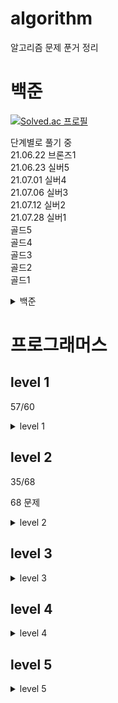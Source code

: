 # algorithm

알고리즘 문제 푼거 정리

# 백준

[![Solved.ac
프로필](http://mazassumnida.wtf/api/v2/generate_badge?boj=0r0l)](https://solved.ac/0r0l)

단계별로 풀기 중</br>
21.06.22 브론즈1 </br>
21.06.23 실버5 </br>
21.07.01 실버4 </br>
21.07.06 실버3 </br>
21.07.12 실버2 </br>
21.07.28 실버1 </br>
골드5 </br>
골드4 </br>
골드3 </br>
골드2 </br>
골드1 </br>

<details>
<summary>백준</summary>

| 단계 | 제목                          |  정보   | 총 문제 | 내가 맞은 문제 |
| :--: | ----------------------------- | :-----: | :-----: | :------------: |
|  1   | 입출력과 사칙연산             |  완료   |   11    |       11       |
|  2   | if문                          |  완료   |    5    |       5        |
|  3   | for문                         |  완료   |   11    |       11       |
|  4   | while문                       |  완료   |    3    |       3        |
|  5   | 1차원 배열                    |  완료   |    7    |       7        |
|  6   | 함수                          |  완료   |    3    |       2        |
|  7   | 문자열                        |  완료   |   10    |       10       |
|  8   | 기본 수학1                    | 도전 중 |    9    |       4        |
|  9   | 기본 수학2                    |  완료   |   11    |       11       |
|  19  | 재귀                          | 도전 중 |    4    |       2        |
|  11  | 부르트 포스                   | 도전 중 |    5    |       4        |
|  12  | 정렬                          |  완료   |   10    |       10       |
|  13  | 집합과 맵                     |    -    |    0    |       0        |
|  14  | 백트래킹                      | 도전 중 |    8    |       3        |
|  15  | 동적 계획법1                  | 도전 중 |   16    |       1        |
|  16  | 그리디 알고리즘               | 도전 중 |    5    |       1        |
|  17  | 정수론 및 조합론              | 도전 중 |   12    |       8        |
|  18  | 스택                          |  완료   |    6    |       6        |
|  19  | 큐, 덱                        | 도전 중 |    7    |       4        |
|  20  | 분할 정복                     | 도전 중 |   10    |       1        |
|  21  | 이분 탐색                     | 도전 중 |    7    |       2        |
|  22  | 우선순위 큐                   |         |    4    |                |
|  23  | 동적 계획법2                  |         |    7    |                |
|  24  | DFS와 BFS                     |         |   11    |                |
|  25  | 최단 경로                     |         |    7    |                |
|  26  | 투 포인터                     | 도전 중 |    5    |       1        |
|  27  | 동적 계획법과 최단거리 역추적 |         |    9    |                |
|  28  | 트리                          |         |    7    |                |
|  29  | 유니온 파인드                 |         |    4    |                |

</details>

# 프로그래머스

## level 1

57/60

<details>
<summary>level 1</summary>

| 문제번호 | 문제 이름                    |     언어     | 해결 여부 | 해결 날짜 |
| :------: | ---------------------------- | :----------: | :-------: | :-------: |
|    1     | K번째수                      |      JS      |     O     |           |
|    2     | 소수만들기                   |      JS      |     O     |     ?     |
|    3     | 음양 더하기                  |      JS      |     O     | 21.06.27  |
|    4     | 신규 아이디 추천             |              |           |           |
|    5     | 폰켓몬                       |      JS      |     O     | 21.06.24  |
|    6     | 로또의 최고 순위와 최저 순위 |      JS      |     O     | 21.06.24  |
|    7     | 모든 레코드 조회하기         | Oracle,MySQL |     O     | 21.06.24  |
|    8     | 체육복                       |              |           |           |
|    9     | 완주하지 못한 선수           |      JS      |     O     | 21.02.13  |
|    10    | 모의고사                     |      JS      |     O     | 21.02.15  |
|    11    | 내적                         |      JS      |     O     | 21.06.27  |
|    12    | 크레인 인형뽑기 게임         |      JS      |     O     |   21.02   |
|    13    | 키패드 누르기                |              |           |           |
|    14    | 최댓값 구하기                |    MySQL     |     O     | 21.06.15  |
|    15    | 이름이 없는 동물의 아이디    |    MySQL     |     O     | 21.06.15  |
|    16    | 약수의 개수와 덧셈           |      JS      |     O     | 21.06.27  |
|    17    | 예산                         |      JS      |     O     | 21.08.10  |
|    18    | 3진법 뒤집기                 |      JS      |     O     |     ?     |
|    19    | 실패율                       |      JS      |     O     | 21.08.11  |
|    20    | 역순 정렬하기                |    MySQL     |     O     | 21.06.15  |
|    21    | 이름이 있는 동물의 아이디    |    MySQL     |     O     | 21.06.15  |
|    22    | 아픈 동물 찾기               |    MySQL     |     O     | 21.06.15  |
|    23    | 두개 더 뽑아서 더하기        |      JS      |     O     |     ?     |
|    24    | 2016년                       |      JS      |     O     | 21.06.26  |
|    25    | 어린 동물 찾기               |    MySQL     |     O     | 21.06.15  |
|    26    | 동물의 아이디와 이름         |    MySQL     |     O     | 21.06.15  |
|    27    | [1차] 비밀지도               |      JS      |     O     | 21.06.27  |
|    28    | 여러 기준으로 정렬하기       |    MySQL     |     O     | 21.06.15  |
|    29    | 가운데 글자 가져오기         |      JS      |     O     | 21.06.26  |
|    30    | 상위 n개 레코드              |    MySQL     |     O     | 21.06.27  |
|    31    | [1차] 다트 게임              |      JS      |     O     | 21.06.27  |
|    32    | 같은 숫자는 싫어             |      JS      |     O     | 21.06.26  |
|    33    | 나누어 떨어지는 숫자 배열    |      JS      |     O     |     ?     |
|    34    | 두 정수 사이의 합            |      JS      |     O     | 21.06.26  |
|    35    | 문자열 내 마음대로 정렬하기  |      JS      |     O     | 21.06.27  |
|    36    | 문자열 내 p와 y의 개수       |      JS      |     O     |     ?     |
|    37    | 문자열 내림차순으로 배치하기 |      JS      |     O     | 21.06.25  |
|    38    | 문자열 다르기 기본           |      JS      |     O     |     ?     |
|    39    | 서울에서 김서방 찾기         |      JS      |     O     |     ?     |
|    40    | 소수 찾기                    |      JS      |     O     | 21.06.24  |
|    41    | 수박수박수박수박수박수?      |      JS      |     O     | 21.06.25  |
|    42    | 문자열을 정수로 바꾸기       |      JS      |     O     | 21.06.25  |
|    43    | 시저 암호                    |      JS      |     O     | 21.06.27  |
|    44    | 약수의 합                    |      JS      |     O     | 21.06.25  |
|    45    | 이상한 문자 만들기           |      JS      |     O     | 21.06.25  |
|    46    | 자릿수 더하기                |      JS      |     O     | 21.06.25  |
|    47    | 자연수 뒤집어 배열로 만들기  |      JS      |     O     | 21.06.25  |
|    48    | 정수 내림차순으로 배치하기   |      JS      |     O     | 21.06.25  |
|    49    | 정수 제곱근 판별             |      JS      |     O     | 21.06.25  |
|    50    | 제일 작은 수 제거하기        |      JS      |     O     | 21.06.25  |
|    51    | 짝수와 홀수                  |      JS      |     O     | 21.06.25  |
|    52    | 최대공약수와 최소공배수      |      JS      |     O     | 21.06.25  |
|    53    | 콜라츠 추측                  |      JS      |     O     | 21.06.25  |
|    54    | 평균 구하기                  |      JS      |     O     | 21.06.25  |
|    55    | 하샤드 수                    |      JS      |     O     | 21.06.25  |
|    56    | 핸드폰 번호 가리기           |      JS      |     O     | 21.06.25  |
|    57    | 행렬의 덧셈                  |      JS      |     O     | 21.06.25  |
|    58    | x만큼 간격이 있는 n개의 숫자 |      JS      |     O     | 21.06.25  |
|    59    | 직사각형 별찍기              |      JS      |     O     | 21.06.25  |
|    60    | 상호 평가                    |      JS      |     O     | 21.08.09  |

</details>

## level 2

35/68

68 문제

<details>
<summary>level 2</summary>

| 수  |           문제 이름            | 언어  | 여부 |   날짜   | 깃 주소 |
| :-: | :----------------------------: | :---: | :--: | :------: | :-----: |
|  1  |     카카오프렌즈 컬러링북      |       |      |          |         |
|  2  |        124 나라의 숫자         |  JS   |  O   | 21.07.20 |         |
|  3  |          문자열 압축           |       |      |          |         |
|  4  |        짝지어 제거하기         |  JS   |  O   | 21.07.28 |         |
|  5  |         단체사진 찍기          |       |      |          |         |
|  6  |            더 맵게             |       |      |          |         |
|  7  |  고양이와 개는 몇 마리 있을까  | MySQL |  O   | 21.06.28 |         |
|  8  |         멀쩡한 사각형          |  JS   |  O   | 21.08.06 |         |
|  9  |           오픈채팅방           |       |      |          |         |
| 10  |           타켓 넘버            |       |      |          |         |
| 11  |           기능 개발            |  JS   |  O   | 21.07.16 |         |
| 12  |        루시와 엘라 찾기        | MySQL |  O   | 21.06.28 |         |
| 13  |     [1차] 뉴스 클러스터링      |       |      |          |         |
| 14  |          메뉴 리뉴얼           |       |      |          |         |
| 15  |             프린터             |  JS   |  O   | 21.07.18 |         |
| 16  |          예상 대진표           |       |      |          |         |
| 17  |        게임 맵 최단거리        |       |      |          |         |
| 18  |         최솟값 구하기          | MySQL |  O   | 21.06.28 |         |
| 19  |          수식 최대화           |       |      |          |         |
| 20  |           괄호 변환            |       |      |          |         |
| 21  | 이름에 el이 들어가는 동물 찾기 | MySQL |  O   | 21.06.28 |         |
| 22  |              튜플              |       |      |          |         |
| 23  |            조이스틱            |       |      |          |         |
| 24  |           소수 찾기            |  JS   |  O   | 21.07.23 |         |
| 25  |           가장 큰 수           |  JS   |  O   | 21.07.11 |         |
| 26  |             후보키             |       |      |          |         |
| 27  |              카펫              |  JS   |  O   | 21.07.22 |         |
| 28  |              위장              |       |      |          |         |
| 29  |           순위 검색            |       |      |          |         |
| 30  |            H-Index             |  JS   |  O   | 21.07.11 |         |
| 31  |      중성화 여부 파악하기      |       |      |          |         |
| 32  |         NULL 처리하기          | MySQL |  O   | 21.06.28 |         |
| 33  |              배달              |       |      |          |         |
| 34  |      입양 시각 구하기(1)       |       |      |          |         |
| 35  |          큰 수 만들기          |       |      |          |         |
| 36  |         괄호 회전하기          |  JS   |  O   | 21.08.01 |         |
| 37  |       다리를 지나는 트럭       |  JS   |  O   | 21.08.07 |         |
| 38  |         동물 수 구하기         | MySQL |  O   | 21.06.28 |         |
| 39  |          삼각 달팽이           |       |      |          |         |
| 40  |           주식 가격            |       |      |          |         |
| 41  |           구명 보트            |  JS   |  O   | 21.07.29 |         |
| 42  |         영어 끝말잇기          |  JS   |  O   | 21.07.27 |         |
| 43  |       [1차] 프렌즈4블록        |       |      |          |         |
| 44  |      2개 이하로 다른 비트      |       |      |          |         |
| 45  |         중복 제거하기          | MySQL |  O   | 21.06.28 |         |
| 46  |       이진 변환 반복하기       |  JS   |  O   | 21.07.24 |         |
| 47  |  DATETIME에서 DATE로 형 변환   |       |      |          |         |
| 48  |        점프와 순간 이동        |  JS   |  O   | 21.08.05 |         |
| 49  |           [1차] 캐시           |       |      |          |         |
| 50  |     쿼드압축 후 개수 세기      |       |      |          |         |
| 51  |           스킬 트리            |  JS   |  O   | 21.08.04 |         |
| 52  |           방문 길이            |  JS   |  O   | 21.08.02 |         |
| 53  |     가장 큰 정사각형 찾기      |       |      |          |         |
| 54  |         [3차] 방금그곡         |       |      |          |         |
| 55  |           [3차] 압축           |       |      |          |         |
| 56  |       [3차] 파일명 정렬        |       |      |          |         |
| 57  |          올바른 괄호           |  JS   |  O   | 21.07.08 |         |
| 58  |        [3차] n진수 게임        |       |      |          |         |
| 59  |          다음 큰 숫자          |  JS   |  O   | 21.07.21 |         |
| 60  |            땅따먹기            |  JS   |  O   | 21.07.26 |         |
| 61  |          숫자의 표현           |  JS   |  O   | 21.07.08 |         |
| 62  |        최댓값과 최솟값         |  JS   |  O   | 21.06.28 |         |
| 63  |          피보나치 수           |  JS   |  O   | 21.06.28 |         |
| 64  |          행렬의 곱셈           |  JS   |  O   | 21.08.03 |         |
| 65  |    JadenCase 문자열 만들기     |  JS   |  O   | 21.07.11 |         |
| 66  |       N개의 최소 공배수        |  JS   |  O   | 21.07.30 |         |
| 67  |       동명 동물 수 찾기        | MySQL |  O   | 21.06.28 |         |
| 68  |         최솟값 만들기          |  JS   |  O   | 21.07.25 |         |

</details>

## level 3

<details>
<summary>level 3</summary>

</details>

## level 4

<details>
<summary>level 4</summary>

</details>

## level 5

<details>
<summary>level 5</summary>

</details>
